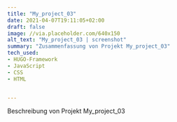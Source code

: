 ```yaml
---
title: "My_project_03"
date: 2021-04-07T19:11:05+02:00
draft: false
image: //via.placeholder.com/640x150
alt_text: "My_project_03 | screenshot"
summary: "Zusammenfassung von Projekt My_project_03"
tech_used:
- HUGO-Framework
- JavaScript
- CSS
- HTML


---
```


Beschreibung von Projekt My_project_03
